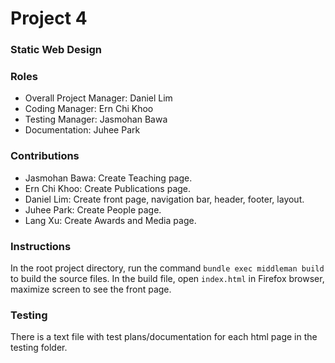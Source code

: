 # Project 4
### Static Web Design

### Roles
* Overall Project Manager: Daniel Lim
* Coding Manager: Ern Chi Khoo
* Testing Manager: Jasmohan Bawa
* Documentation: Juhee Park

### Contributions
* Jasmohan Bawa: Create Teaching page.
* Ern Chi Khoo: Create Publications page.
* Daniel Lim: Create front page, navigation bar, header, footer, layout.
* Juhee Park: Create People page.
* Lang Xu: Create Awards and Media page.

### Instructions
In the root project directory, run the command ```bundle exec middleman build``` to build the source files.
In the build file, open ```index.html``` in Firefox browser, maximize screen to see the front page.

### Testing
There is a text file with test plans/documentation for each html page in the testing folder.
